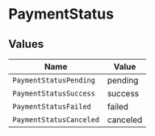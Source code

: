 # PaymentStatus


## Values

| Name                    | Value                   |
| ----------------------- | ----------------------- |
| `PaymentStatusPending`  | pending                 |
| `PaymentStatusSuccess`  | success                 |
| `PaymentStatusFailed`   | failed                  |
| `PaymentStatusCanceled` | canceled                |